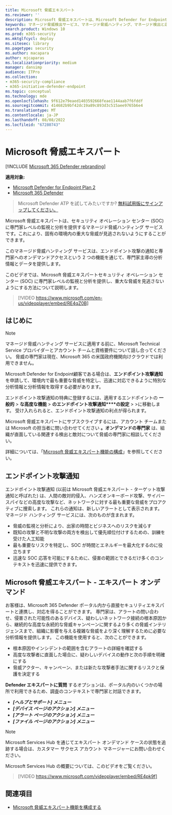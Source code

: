 ```yaml
---
title: Microsoft 脅威エキスパート
ms.reviewer: ''
description: Microsoft 脅威エキスパートは、Microsoft Defender for Endpointに対する専門知識の追加レイヤーを提供します。
keywords: マネージド脅威検出サービス、マネージド脅威ハンティング、マネージド検出と応答 (MDR) サービス、MTE、Microsoft 脅威エキスパート、エンドポイント攻撃通知、エンドポイント攻撃通知
search.product: Windows 10
ms.prod: m365-security
ms.mktglfcycl: deploy
ms.sitesec: library
ms.pagetype: security
ms.author: macapara
author: mjcaparas
ms.localizationpriority: medium
manager: dansimp
audience: ITPro
ms.collection:
- m365-security-compliance
- m365-initiative-defender-endpoint
ms.topic: conceptual
ms.technology: mde
ms.openlocfilehash: 9f612e79eaed1403592668feae1144aab7f6fddf
ms.sourcegitcommit: 414682b9bf42dc19a89c893d3c515aee9765b6e4
ms.translationtype: MT
ms.contentlocale: ja-JP
ms.lasthandoff: 08/08/2022
ms.locfileid: "67280743"
---
```

# <a name="microsoft-threat-experts"></a>Microsoft 脅威エキスパート

[!INCLUDE [Microsoft 365 Defender rebranding](../../includes/microsoft-defender.md)]

**適用対象:**
- [Microsoft Defender for Endpoint Plan 2](https://go.microsoft.com/fwlink/p/?linkid=2154037)
- [Microsoft 365 Defender](https://go.microsoft.com/fwlink/?linkid=2118804)

> Microsoft Defender ATP を試してみたいですか? [無料試用版にサインアップしてください。](https://signup.microsoft.com/create-account/signup?products=7f379fee-c4f9-4278-b0a1-e4c8c2fcdf7e&ru=https://aka.ms/MDEp2OpenTrial?ocid=docs-wdatp-exposedapis-abovefoldlink)

Microsoft 脅威エキスパートは、セキュリティ オペレーション センター (SOC) に専門家レベルの監視と分析を提供するマネージド脅威ハンティング サービスです。これにより、固有の環境内の重大な脅威が見逃されないようにすることができます。

このマネージド脅威ハンティング サービスは、エンドポイント攻撃の通知と専門家へのオンデマンドアクセスという 2 つの機能を通じて、専門家主導の分析情報とデータを提供します。

このビデオでは、Microsoft 脅威エキスパートセキュリティ オペレーション センター (SOC) に専門家レベルの監視と分析を提供し、重大な脅威を見逃さないようにする方法について説明します。 
> [!VIDEO https://www.microsoft.com/en-us/videoplayer/embed/RE4qZ0B]

## <a name="before-you-begin"></a>はじめに

> [!NOTE]
> マネージド脅威ハンティング サービスに適用する前に、Microsoft Technical Service プロバイダーとアカウント チームと資格要件について話し合ってください。
> 脅威の専門家は現在、Microsoft 365 の米国政府機関向けクラウドでは利用できません。

Microsoft Defender for Endpoint顧客である場合は、**エンドポイント攻撃通知** を申請して、環境内で最も重要な脅威を特定し、迅速に対応できるように特別な分析情報と分析情報を取得する必要があります。

エンドポイント攻撃通知の特典に登録するには、適用するエンドポイントの **一般的** \> **な高度な機能** \> **のエンドポイント攻撃通知****の設定** \> \>に移動します。 受け入れられると、エンドポイント攻撃通知の利点が得られます。

Microsoft 脅威エキスパートにサブスクライブするには、アカウント チームまたは Microsoft の担当者に問い合わせてください **。オンデマンドの専門家** は、組織が直面している関連する検出と敵対について脅威の専門家に相談してください。

詳細については、「[Microsoft 脅威エキスパート機能の構成](/microsoft-365/security/defender-endpoint/configure-microsoft-threat-experts#before-you-begin)」を参照してください。

## <a name="endpoint-attack-notification"></a>エンドポイント攻撃通知

エンドポイント攻撃通知 (以前は Microsoft 脅威エキスパート - ターゲット攻撃通知と呼ばれた) は、人間の敵対的侵入、ハンズオンキーボード攻撃、サイバースパイなどの高度な攻撃など、ネットワークに対する最も重要な脅威をプロアクティブに捜索します。 これらの通知は、新しいアラートとして表示されます。 マネージド ハンティング サービスには、次のものが含まれます。

- 脅威の監視と分析により、出家の時間とビジネスへのリスクを減らす
- 既知の攻撃と不明な攻撃の両方を検出して優先順位付けするための、訓練を受けた人工知能
- 最も重要なリスクを特定し、SOC が時間とエネルギーを最大化するのに役立ちます
- 迅速な SOC 応答を可能にするために、侵害の範囲とできるだけ多くのコンテキストを迅速に提供できます。

## <a name="microsoft-threat-experts---experts-on-demand"></a>Microsoft 脅威エキスパート - エキスパート オンデマンド

お客様は、Microsoft 365 Defender ポータル内から直接セキュリティエキスパートと連携し、対応を得ることができます。 専門家は、アラートの問い合わせ、侵害された可能性のあるデバイス、疑わしいネットワーク接続の根本原因から、継続的な高度な永続的な脅威キャンペーンに関するより多くの脅威インテリジェンスまで、組織に影響を与える複雑な脅威をより深く理解するために必要な分析情報を提供します。 この機能を使用すると、次のことができます。

- 根本原因やインシデントの範囲を含むアラートの詳細を確認する
- 高度な攻撃者に直面した場合に、疑わしいデバイスの動作と次の手順を明確にする
- 脅威アクター、キャンペーン、または新たな攻撃者手法に関するリスクと保護を決定する

**Defender エキスパートに質問** するオプションは、ポータル内のいくつかの場所で利用できるため、調査のコンテキストで専門家と対話できます。

- ***[ヘルプとサポート] メニュー***
- ***[デバイス ページのアクション] メニュー***
- ***[アラート ページのアクション] メニュー***
- ***[ファイル ページのアクション] メニュー***

> [!NOTE]
> Microsoft Services Hub を通じてエキスパート オンデマンド ケースの状態を追跡する場合は、カスタマー サクセス アカウント マネージャーにお問い合わせください。

Microsoft Services Hub の概要については、このビデオをご覧ください。

> [!VIDEO https://www.microsoft.com/videoplayer/embed/RE4pk9f]

## <a name="see-also"></a>関連項目

- [Microsoft 脅威エキスパート機能を構成する](configure-microsoft-threat-experts.md)
